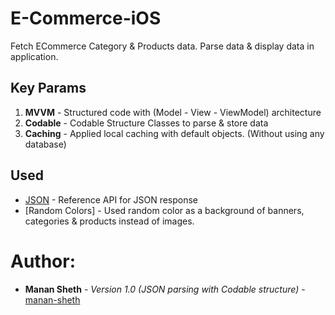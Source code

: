 # E-Commerce-iOS
Fetch ECommerce Category & Products data. Parse data & display data in application.

## Key Params

1. **MVVM** - Structured code with (Model - View - ViewModel) architecture
2. **Codable** - Codable Structure Classes to parse & store data
3. **Caching** - Applied local caching with default objects. (Without using any database)

## Used

* [JSON](https://stark-spire-93433.herokuapp.com/json) - Reference API for JSON response
* [Random Colors] - Used random color as a background of banners, categories & products instead of images. 

# Author:

* **Manan Sheth** - *Version 1.0 (JSON parsing with Codable structure)* - [manan-sheth](https://github.com/manan-sheth)
